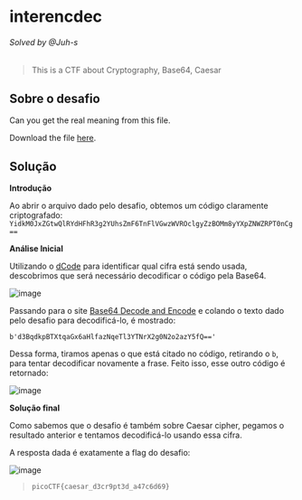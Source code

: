 # interencdec
###### Solved by @Juh-s
>This is a CTF about Cryptography, Base64, Caesar
## Sobre o desafio
Can you get the real meaning from this file.

Download the file [here](https://artifacts.picoctf.net/c_titan/108/enc_flag).
## Solução
**Introdução**

Ao abrir o arquivo dado pelo desafio, obtemos um código claramente criptografado: `YidkM0JxZGtwQlRYdHFhR3g2YUhsZmF6TnFlVGwzWVROclgyZzBOMm8yYXpZNWZRPT0nCg==`

**Análise Inicial**

Utilizando o [dCode](https://www.dcode.fr/cipher-identifier) para identificar qual cifra está sendo usada, descobrimos que será necessário decodificar o código pela Base64.

![image](https://github.com/user-attachments/assets/d73b606f-122a-4696-aecd-ed8eab536fc0)

Passando para o site [Base64 Decode and Encode](https://www.base64decode.org/) e colando o texto dado pelo desafio para decodificá-lo, é mostrado:

`b'd3BqdkpBTXtqaGx6aHlfazNqeTl3YTNrX2g0N2o2azY5fQ=='`

Dessa forma, tiramos apenas o que está citado no código, retirando o `b`, para tentar decodificar novamente a frase. Feito isso, esse outro código é retornado:

![image](https://github.com/user-attachments/assets/ee199ba2-b601-4d79-a11c-9b77f62a5a75)




**Solução final**

Como sabemos que o desafio é também sobre Caesar cipher, pegamos o resultado anterior e tentamos decodificá-lo usando essa cifra.

A resposta dada é exatamente a flag do desafio:

![image](https://github.com/user-attachments/assets/a6b96eb1-08fb-474b-981a-73fa67d773bc)


>`picoCTF{caesar_d3cr9pt3d_a47c6d69}`
